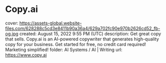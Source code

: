 # Copy.ai

cover: https://assets-global.website-files.com/628288c5cd3e8411b90a36a4/629a702fc90e970b2626cd52_fb-og.jpg
created: August 15, 2022 9:55 PM (UTC)
description: Get great copy that sells. Copy.ai is an AI-powered copywriter that generates high-quality copy for your business. Get started for free, no credit card required! Marketing simplified!
folder: AI Systems / AI | Writing
url: https://www.copy.ai
